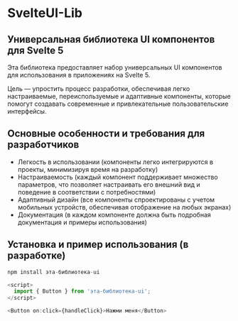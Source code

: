 # SvelteUI-Lib
## Универсальная библиотека UI компонентов для Svelte 5

Эта библиотека предоставляет набор универсальных UI компонентов для использования в приложениях на Svelte 5.

Цель — упростить процесс разработки, обеспечивая легко настраиваемые, переиспользуемые и адаптивные компоненты, которые помогут создавать современные и привлекательные пользовательские интерфейсы.

## Основные особенности и требования для разработчиков
- Легкость в использовании (компоненты легко интегрируются в проекты, минимизируя время на разработку)
- Настраиваемость (каждый компонент поддерживает множество параметров, что позволяет настраивать его внешний вид и поведение в соответствии с потребностями)
- Адаптивный дизайн (все компоненты спроектированы с учетом мобильных устройств, обеспечивая отображение на любых экранах)
- Документация (в каждом компоненте должна быть подробная документация и примеры использования)

## Установка и пример использования (в разработке)
```js
npm install эта-библиотека-ui
```

```js
<script>
  import { Button } from 'эта-библиотека-ui';
</script>

<Button on:click={handleClick}>Нажми меня</Button>
```
